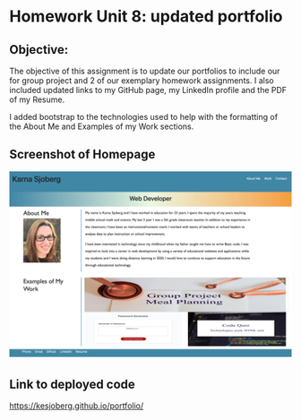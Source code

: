 # Homework Unit 8: updated portfolio

## Objective:
The objective of this assignment is to update our portfolios to include our for group project and 2 of our exemplary homework assignments. I also included updated links to my GitHub page, my LinkedIn profile and the PDF of my Resume. 

I added bootstrap to the technologies used to help with the formatting of the About Me and Examples of my Work sections. 

## Screenshot of Homepage
![Image of the webpage with my updated code.](./assets/images/portfolio_screenshot.jpg)

## Link to deployed code
https://kesjoberg.github.io/portfolio/
